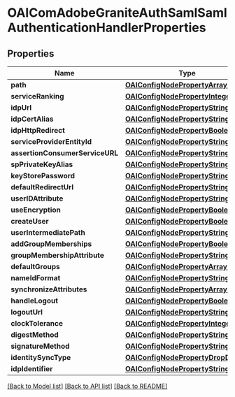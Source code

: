 # OAIComAdobeGraniteAuthSamlSamlAuthenticationHandlerProperties

## Properties
Name | Type | Description | Notes
------------ | ------------- | ------------- | -------------
**path** | [**OAIConfigNodePropertyArray***](OAIConfigNodePropertyArray.md) |  | [optional] 
**serviceRanking** | [**OAIConfigNodePropertyInteger***](OAIConfigNodePropertyInteger.md) |  | [optional] 
**idpUrl** | [**OAIConfigNodePropertyString***](OAIConfigNodePropertyString.md) |  | [optional] 
**idpCertAlias** | [**OAIConfigNodePropertyString***](OAIConfigNodePropertyString.md) |  | [optional] 
**idpHttpRedirect** | [**OAIConfigNodePropertyBoolean***](OAIConfigNodePropertyBoolean.md) |  | [optional] 
**serviceProviderEntityId** | [**OAIConfigNodePropertyString***](OAIConfigNodePropertyString.md) |  | [optional] 
**assertionConsumerServiceURL** | [**OAIConfigNodePropertyString***](OAIConfigNodePropertyString.md) |  | [optional] 
**spPrivateKeyAlias** | [**OAIConfigNodePropertyString***](OAIConfigNodePropertyString.md) |  | [optional] 
**keyStorePassword** | [**OAIConfigNodePropertyString***](OAIConfigNodePropertyString.md) |  | [optional] 
**defaultRedirectUrl** | [**OAIConfigNodePropertyString***](OAIConfigNodePropertyString.md) |  | [optional] 
**userIDAttribute** | [**OAIConfigNodePropertyString***](OAIConfigNodePropertyString.md) |  | [optional] 
**useEncryption** | [**OAIConfigNodePropertyBoolean***](OAIConfigNodePropertyBoolean.md) |  | [optional] 
**createUser** | [**OAIConfigNodePropertyBoolean***](OAIConfigNodePropertyBoolean.md) |  | [optional] 
**userIntermediatePath** | [**OAIConfigNodePropertyString***](OAIConfigNodePropertyString.md) |  | [optional] 
**addGroupMemberships** | [**OAIConfigNodePropertyBoolean***](OAIConfigNodePropertyBoolean.md) |  | [optional] 
**groupMembershipAttribute** | [**OAIConfigNodePropertyString***](OAIConfigNodePropertyString.md) |  | [optional] 
**defaultGroups** | [**OAIConfigNodePropertyArray***](OAIConfigNodePropertyArray.md) |  | [optional] 
**nameIdFormat** | [**OAIConfigNodePropertyString***](OAIConfigNodePropertyString.md) |  | [optional] 
**synchronizeAttributes** | [**OAIConfigNodePropertyArray***](OAIConfigNodePropertyArray.md) |  | [optional] 
**handleLogout** | [**OAIConfigNodePropertyBoolean***](OAIConfigNodePropertyBoolean.md) |  | [optional] 
**logoutUrl** | [**OAIConfigNodePropertyString***](OAIConfigNodePropertyString.md) |  | [optional] 
**clockTolerance** | [**OAIConfigNodePropertyInteger***](OAIConfigNodePropertyInteger.md) |  | [optional] 
**digestMethod** | [**OAIConfigNodePropertyString***](OAIConfigNodePropertyString.md) |  | [optional] 
**signatureMethod** | [**OAIConfigNodePropertyString***](OAIConfigNodePropertyString.md) |  | [optional] 
**identitySyncType** | [**OAIConfigNodePropertyDropDown***](OAIConfigNodePropertyDropDown.md) |  | [optional] 
**idpIdentifier** | [**OAIConfigNodePropertyString***](OAIConfigNodePropertyString.md) |  | [optional] 

[[Back to Model list]](../README.md#documentation-for-models) [[Back to API list]](../README.md#documentation-for-api-endpoints) [[Back to README]](../README.md)


